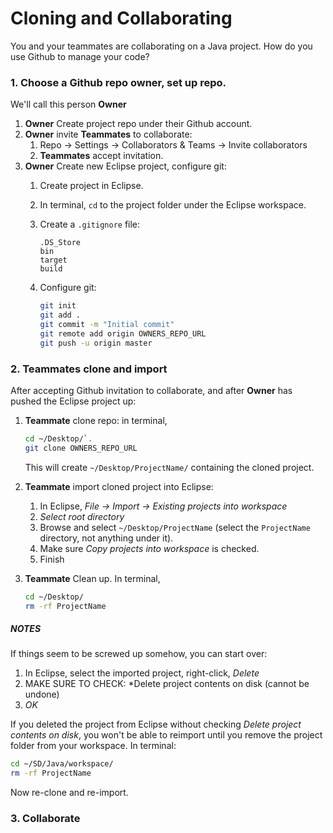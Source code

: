 # Cloning and Collaborating

You and your teammates are collaborating on a Java project.  How do you use Github to manage your code?

### 1. Choose a Github repo owner, set up repo.
We'll call this person **Owner**

1. **Owner** Create project repo under their Github account.
2. **Owner** invite **Teammates** to collaborate:
   1. Repo -> Settings -> Collaborators & Teams -> Invite collaborators
   2. **Teammates** accept invitation.
3. **Owner** Create new Eclipse project, configure git:
   1. Create project in Eclipse.
   2. In terminal, `cd` to the project folder under the Eclipse workspace.
   3. Create a `.gitignore` file:
   
      ```
      .DS_Store
      bin
      target
      build
      ```
   4. Configure git:
   
      ```bash
      git init
      git add .
      git commit -m "Initial commit"
      git remote add origin OWNERS_REPO_URL
      git push -u origin master
      ```

### 2. Teammates clone and import

After accepting Github invitation to collaborate, and after **Owner** has pushed the Eclipse project up:

1. **Teammate** clone repo:  in terminal,

   ```bash
   cd ~/Desktop/`.
   git clone OWNERS_REPO_URL
   ```
   
   This will create `~/Desktop/ProjectName/` containing the cloned project.
   
2. **Teammate** import cloned project into Eclipse:

   1. In Eclipse, *File -> Import -> Existing projects into workspace*
   2. *Select root directory*
   3. Browse and select `~/Desktop/ProjectName` (select the `ProjectName` directory, not anything under it).
   4. Make sure *Copy projects into workspace* is checked.
   5. Finish
 
3. **Teammate** Clean up.  In terminal,

   ```bash
   cd ~/Desktop/
   rm -rf ProjectName
   ```
   
##### NOTES
If things seem to be screwed up somehow, you can start over:
1. In Eclipse, select the imported project, right-click, *Delete*
2. MAKE SURE TO CHECK: *Delete project contents on disk (cannot be undone)
3. *OK*

If you deleted the project from Eclipse without checking *Delete project contents on disk*, you won't be able to reimport until you remove the project folder from your workspace.  In terminal:
```bash
cd ~/SD/Java/workspace/
rm -rf ProjectName
```

Now re-clone and re-import.


### 3. Collaborate

   
